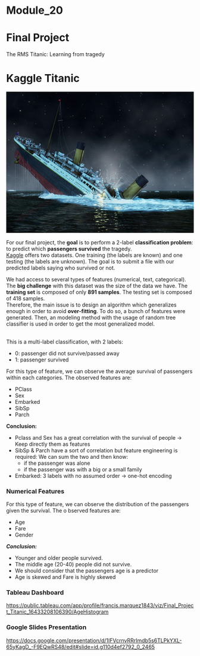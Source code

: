 # Module_20

# Final Project 

The RMS Titanic: Learning from tragedy 

# Kaggle Titanic
![Titanic](https://github.com/skaram16/finalproject/blob/main/Images/Titanic.jpeg)

For our final project, the <b>goal</b> is to perform a 2-label <b>classification problem</b>: to predict which <b>passengers survived</b> the tragedy. <br> [Kaggle](https://www.kaggle.com) offers two datasets. One training (the labels are known) and one testing (the labels are unknown). The goal is to submit a file with our predicted labels saying who survived or not. <br>

We had access to several types of features (numerical, text, categorical). The <b>big challenge</b> with this dataset was the size of the data we have. The <b>training set</b> is composed of only <b>891 samples</b>. The testing set is composed of 418 samples. <br>Therefore, the main issue is to design an algorithm which generalizes enough in order to avoid <b>over-fitting</b>. To do so, a bunch of features were generated. Then, an modeling method with the usage of random tree classifier is used in order to get the most generalized model.<br><br>


This is a multi-label classification, with 2 labels:

- 0: passenger did not survive/passed away
- 1: passenger survived

For this type of feature, we can observe the average survival of passengers within each categories. The observed features are: 

- PClass
- Sex
- Embarked
- SibSp
- Parch

**Conclusion:**

- Pclass and Sex has a great correlation with the survival of people -> Keep directly them as features
- SibSp & Parch have a sort of correlation but feature engineering is required: We can sum the two and then know:
	- if the passenger was alone 
	- if the passenger was with a big or a small family
- Embarked: 3 labels with no assumed order -> one-hot encoding 

### Numerical Features

For this type of feature, we can observe the distribution of the passengers given the survival. The o
bserved features are: 
  - Age
  - Fare
  - Gender

***Conclusion:***
  - Younger and older people survived.
  - The middle age (20-40) people did not survive. 
  - We should consider that the passengers age is a predictor
  - Age is skewed and Fare is highly skewed

### Tableau Dashboard
https://public.tableau.com/app/profile/francis.marquez1843/viz/Final_Project_Titanic_16433208106390/AgeHistogram

### Google Slides Presentation
https://docs.google.com/presentation/d/1IFVcrnvRRrImdb5s6TLPkYXL-65yKagD_-F9EQwRS48/edit#slide=id.g110d4ef2792_0_2465

